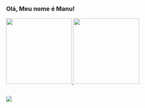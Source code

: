 ### Olá, Meu nome é Manu!

<div>
  <a href="https://github.com/manuellamonteiro">
  <img height="180em" src="https://github-readme-stats.vercel.app/api?username=manuellamonteiro&show_icons=true&theme=radical&include_all_commits=true&count_private=true"/>
  <img height="180em" src="https://github-readme-stats.vercel.app/api/top-langs/?username=manuellamonteiro&layout=compact&langs_count=7&theme=radical"/>
</div>
  
  ##
  
<div>
  <a href= "https://www.linkedin.com/in/manuella-monteiro-6b2b18203/">
  <img src = "https://img.shields.io/badge/LinkedIn-0077B5?style=for-the-badge&logo=linkedin&logoColohite"

 </div>
